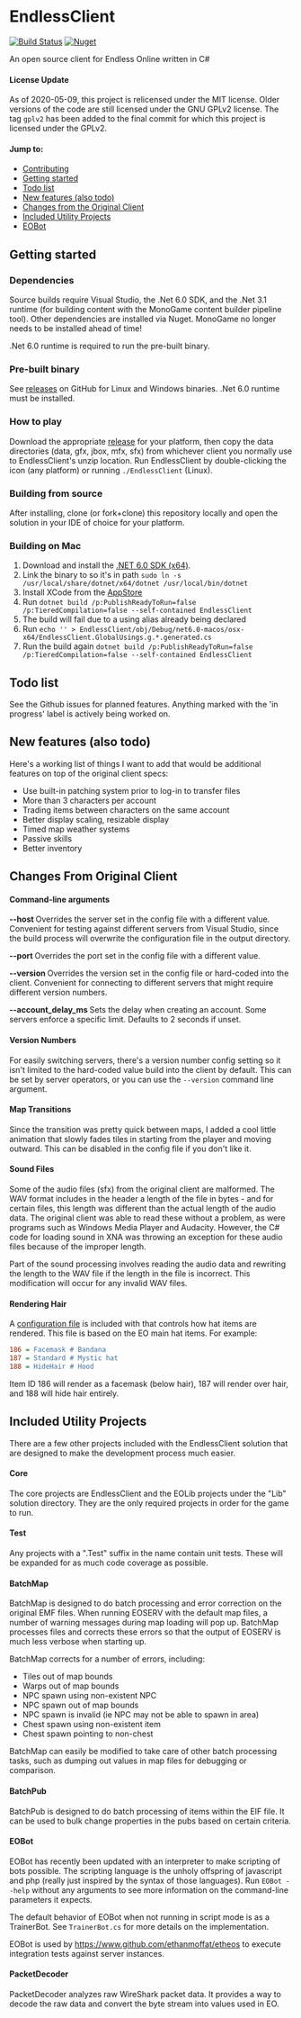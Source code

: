 EndlessClient
=============

[![Build Status](https://ethanmoffat.visualstudio.com/EndlessClient/_apis/build/status/EndlessClient%20Build?branchName=master)](https://ethanmoffat.visualstudio.com/EndlessClient/_build/latest?definitionId=14&branchName=master) [![Nuget](https://badgen.net/nuget/v/EOLib)](https://badgen.net/nuget/v/EOLib)

An open source client for Endless Online written in C#

#### License Update

As of 2020-05-09, this project is relicensed under the MIT license. Older versions of the code are still licensed under the GNU GPLv2 license. The tag `gplv2` has been added to the final commit for which this project is licensed under the GPLv2.

#### Jump to:
 - [Contributing](contributing.md)
 - [Getting started](#GettingStarted)
 - [Todo list](#ToDo)
 - [New features (also todo)](#NewFeatures)
 - [Changes from the Original Client](#Changes)
 - [Included Utility Projects](#Utility)
 - [EOBot](#EOBot)

<a name="GettingStarted" />Getting started
-------------

### Dependencies

Source builds require Visual Studio, the .Net 6.0 SDK, and the .Net 3.1 runtime (for building content with the MonoGame content builder pipeline tool). Other dependencies are installed via Nuget. MonoGame no longer needs to be installed ahead of time!

.Net 6.0 runtime is required to run the pre-built binary.

### Pre-built binary

See [releases](https://github.com/ethanmoffat/EndlessClient/releases) on GitHub for Linux and Windows binaries. .Net 6.0 runtime must be installed.

### How to play

Download the appropriate [release](https://github.com/ethanmoffat/EndlessClient/releases) for your platform, then copy the data directories (data, gfx, jbox, mfx, sfx) from whichever client you normally use to EndlessClient's unzip location. Run EndlessClient by double-clicking the icon (any platform) or running `./EndlessClient` (Linux).

### Building from source

After installing, clone (or fork+clone) this repository locally and open the solution in your IDE of choice for your platform.

### Building on Mac

1. Download and install the [.NET 6.0 SDK (x64)](https://dotnet.microsoft.com/en-us/download/dotnet/thank-you/sdk-6.0.403-macos-x64-installer).
2. Link the binary to so it's in path `sudo ln -s /usr/local/share/dotnet/x64/dotnet /usr/local/bin/dotnet`
3. Install XCode from the [AppStore](https://apps.apple.com/us/app/xcode/id497799835?ls=1&mt=12)
4. Run `dotnet build /p:PublishReadyToRun=false /p:TieredCompilation=false --self-contained EndlessClient`
5. The build will fail due to a using alias already being declared
6. Run `echo '' > EndlessClient/obj/Debug/net6.0-macos/osx-x64/EndlessClient.GlobalUsings.g.*.generated.cs`
7. Run the build again `dotnet build /p:PublishReadyToRun=false /p:TieredCompilation=false --self-contained EndlessClient`

<a name="Todo" />Todo list
---------------------

See the Github issues for planned features. Anything marked with the 'in progress' label is actively being worked on.

<a name="NewFeatures" />New features (also todo)
------------------

Here's a working list of things I want to add that would be additional features on top of the original client specs:
 - Use built-in patching system prior to log-in to transfer files
 - More than 3 characters per account
 - Trading items between characters on the same account
 - Better display scaling, resizable display
 - Timed map weather systems
 - Passive skills
 - Better inventory

<a name="Changes" />Changes From Original Client
-------------------------------------

#### Command-line arguments

 **--host <server>** Overrides the server set in the config file with a different value. Convenient for testing against different servers from Visual Studio, since the build process will overwrite the configuration file in the output directory.

 **--port <port>** Overrides the port set in the config file with a different value.

 **--version <version>** Overrides the version set in the config file or hard-coded into the client. Convenient for connecting to different servers that might require different version numbers.

 **--account_delay_ms <value>** Sets the delay when creating an account. Some servers enforce a specific limit. Defaults to 2 seconds if unset.

#### Version Numbers

For easily switching servers, there's a version number config setting so it isn't limited to the hard-coded value build into the client by default. This can be set by server operators, or you can use the `--version` command line argument.

#### Map Transitions

Since the transition was pretty quick between maps, I added a cool little animation that slowly fades tiles in starting from the player and moving outward. This can be disabled in the config file if you don't like it.

#### Sound Files

Some of the audio files (sfx) from the original client are malformed. The WAV format includes in the header a length of the file in bytes - and for certain files, this length was different than the actual length of the audio data. The original client was able to read these without a problem, as were programs such as Windows Media Player and Audacity. However, the C# code for loading sound in XNA was throwing an exception for these audio files because of the improper length.

Part of the sound processing involves reading the audio data and rewriting the length to the WAV file if the length in the file is incorrect. This modification will occur for any invalid WAV files.

#### Rendering Hair

A [configuration file](EndlessClient/ContentPipeline/HairClipTypes.ini) is included with that controls how hat items are rendered. This file is based on the EO main hat items. For example:

```ini
186 = Facemask # Bandana
187 = Standard # Mystic hat
188 = HideHair # Hood
```

Item ID 186 will render as a facemask (below hair), 187 will render over hair, and 188 will hide hair entirely.

<a name="Utility" />Included Utility Projects
-------------

There are a few other projects included with the EndlessClient solution that are designed to make the development process much easier.

#### Core

The core projects are EndlessClient and the EOLib projects under the "Lib" solution directory. They are the only required projects in order for the game to run.

#### Test

Any projects with a ".Test" suffix in the name contain unit tests. These will be expanded for as much code coverage as possible.

#### BatchMap

BatchMap is designed to do batch processing and error correction on the original EMF files. When running EOSERV with the default map files, a number of warning messages during map loading will pop up. BatchMap processes files and corrects these errors so that the output of EOSERV is much less verbose when starting up.

BatchMap corrects for a number of errors, including:
 - Tiles out of map bounds
 - Warps out of map bounds
 - NPC spawn using non-existent NPC
 - NPC spawn out of map bounds
 - NPC spawn is invalid (ie NPC may not be able to spawn in area)
 - Chest spawn using non-existent item
 - Chest spawn pointing to non-chest

BatchMap can easily be modified to take care of other batch processing tasks, such as dumping out values in map files for debugging or comparison.

#### BatchPub

BatchPub is designed to do batch processing of items within the EIF file. It can be used to bulk change properties in the pubs based on certain criteria.

#### EOBot

EOBot has recently been updated with an interpreter to make scripting of bots possible. The scripting language is the unholy offspring of javascript and php (really just inspired by the syntax of those languages). Run `EOBot --help` without any arguments to see more information on the command-line parameters it expects.

The default behavior of EOBot when not running in script mode is as a TrainerBot. See `TrainerBot.cs` for more details on the implementation.

EOBot is used by https://www.github.com/ethanmoffat/etheos to execute integration tests against server instances.

#### PacketDecoder

PacketDecoder analyzes raw WireShark packet data. It provides a way to decode the raw data and convert the byte stream into values used in EO.

